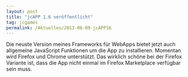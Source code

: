 ```yaml
---
layout: post
title: "jcAPP 1.6 veröffentlicht"
tag: jcgames
permalink: /Aktuelles/2013-06-09-jcAPP16
---
```



Die neuste Version meines Frameworks für WebApps bietet jetzt auch allgemeine JavaScript Funktionen um die App zu installieren. Momentan wird Firefox und Chrome unterstützt. Das wirklich schöne bei der Firefox Variante ist, dass die App nicht einmal im Firefox Marketplace verfügbar sein muss.


